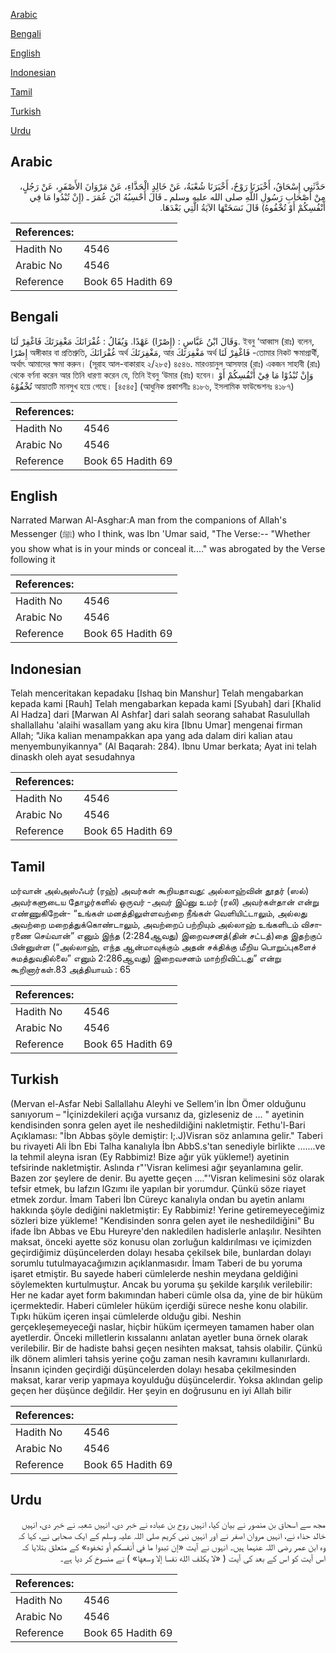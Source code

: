 [Arabic](#arabic)

[Bengali](#bengali)

[English](#english)

[Indonesian](#indonesian)

[Tamil](#tamil)

[Turkish](#turkish)

[Urdu](#urdu)

## Arabic


<div dir="rtl" lang="ar" style={{fontSize:'larger',backgroundColor:'#f8f9fa',padding:20}}>
حَدَّثَنِي إِسْحَاقُ، أَخْبَرَنَا رَوْحٌ، أَخْبَرَنَا شُعْبَةُ، عَنْ خَالِدٍ الْحَذَّاءِ، عَنْ مَرْوَانَ الأَصْفَرِ، عَنْ رَجُلٍ، مِنْ أَصْحَابِ رَسُولِ اللَّهِ صلى الله عليه وسلم ـ قَالَ أَحْسِبُهُ ابْنَ عُمَرَ ـ ‏(‏إِنْ تُبْدُوا مَا فِي أَنْفُسِكُمْ أَوْ تُخْفُوهُ‏)‏ قَالَ نَسَخَتْهَا الآيَةُ الَّتِي بَعْدَهَا‏.‏
</div>
<div style={{backgroundColor:'#f8f9fa',padding:20, marginBottom: 10}}><table> <thead> <tr> <th>References:</th> <th></th> </tr> </thead> <tbody><tr><td>Hadith No</td><td>4546</td></tr><tr><td>Arabic No</td><td>4546</td></tr><tr><td>Reference</td><td>Book 65 Hadith 69</td></tr></tbody></table></div>

## Bengali


<div dir="ltr" lang="bn" style={{fontSize:'larger',backgroundColor:'#f8f9fa',padding:20}}>
وَقَالَ ابْنُ عَبَّاسٍ : (إِصْرًا) عَهْدًا. وَيُقَالُ : غُفْرَانَكَ مَغْفِرَتَكَ فَاغْفِرْ لَنَا. ইবনু ‘আব্বাস (রাঃ) বলেন, إِصْرًا অঙ্গীকার বা প্রতিশ্রুতি, غُفْرَانَكَ অর্থ مَغْفِرَتَكَ, আর مَغْفِرَتَكَ অর্থ فَاغْفِرْ لَنَا -তোমার নিকট ক্ষমাপ্রার্থী, অর্থাৎ আমাদের ক্ষমা করুন। (সূরাহ আল-বাকারাহ ২/২৮৫) ৪৫৪৬. মারওয়ানুল আসফার (রাঃ) একজন সাহাবী (রাঃ) থেকে বর্ণনা করেন আর তিনি ধারণা করেন যে, তিনি ইবনু ‘উমার (রাঃ) হবেন। وَإِنْ تُبْدُوْا مَا فِيْ أَنْفُسِكُمْ أَوْ تُخْفُوْهُ আয়াতটি মানসুখ হয়ে গেছে। [৪৫৪৫] (আধুনিক প্রকাশনীঃ ৪১৮৬, ইসলামিক ফাউন্ডেশনঃ ৪১৮৭)
</div>
<div style={{backgroundColor:'#f8f9fa',padding:20, marginBottom: 10}}><table> <thead> <tr> <th>References:</th> <th></th> </tr> </thead> <tbody><tr><td>Hadith No</td><td>4546</td></tr><tr><td>Arabic No</td><td>4546</td></tr><tr><td>Reference</td><td>Book 65 Hadith 69</td></tr></tbody></table></div>

## English


<div dir="ltr" lang="en" style={{fontSize:'larger',backgroundColor:'#f8f9fa',padding:20}}>
Narrated Marwan Al-Asghar:A man from the companions of Allah's Messenger (ﷺ) who I think, was Ibn 'Umar said, "The Verse:-- "Whether you show what is in your minds or conceal it...." was abrogated by the Verse following it
</div>
<div style={{backgroundColor:'#f8f9fa',padding:20, marginBottom: 10}}><table> <thead> <tr> <th>References:</th> <th></th> </tr> </thead> <tbody><tr><td>Hadith No</td><td>4546</td></tr><tr><td>Arabic No</td><td>4546</td></tr><tr><td>Reference</td><td>Book 65 Hadith 69</td></tr></tbody></table></div>

## Indonesian


<div dir="ltr" lang="id" style={{fontSize:'larger',backgroundColor:'#f8f9fa',padding:20}}>
Telah menceritakan kepadaku [Ishaq bin Manshur] Telah mengabarkan kepada kami [Rauh] Telah mengabarkan kepada kami [Syubah] dari [Khalid Al Hadza] dari [Marwan Al Ashfar] dari salah seorang sahabat Rasulullah shallallahu 'alaihi wasallam yang aku kira [Ibnu Umar] mengenai firman Allah; "Jika kalian menampakkan apa yang ada dalam diri kalian atau menyembunyikannya" (Al Baqarah: 284). Ibnu Umar berkata; Ayat ini telah dinaskh oleh ayat sesudahnya
</div>
<div style={{backgroundColor:'#f8f9fa',padding:20, marginBottom: 10}}><table> <thead> <tr> <th>References:</th> <th></th> </tr> </thead> <tbody><tr><td>Hadith No</td><td>4546</td></tr><tr><td>Arabic No</td><td>4546</td></tr><tr><td>Reference</td><td>Book 65 Hadith 69</td></tr></tbody></table></div>

## Tamil


<div dir="ltr" lang="ta" style={{fontSize:'larger',backgroundColor:'#f8f9fa',padding:20}}>
மர்வான் அல்அஸ்ஃபர் (ரஹ்) அவர்கள் கூறியதாவது: அல்லாஹ்வின் தூதர் (ஸல்) அவர்களுடைய தோழர்களில் ஒருவர் -அவர் இப்னு உமர் (ரலி) அவர்கள்தான் என்று எண்ணுகிறேன்- “உங்கள் மனத்திலுள்ளவற்றை நீங்கள் வெளியிட்டாலும், அல்லது அவற்றை மறைத்துக்கொண்டாலும், அவற்றைப் பற்றியும் அல்லாஹ் உங்களிடம் விசாரணை செய்வான்” எனும் இந்த (2:284ஆவது) இறைவசனத்(தின் சட்டத்)தை இதற்குப் பின்னுள்ள (“அல்லாஹ், எந்த ஆன்மாவுக்கும் அதன் சக்திக்கு மீறிய பொறுப்புகளைச் சுமத்துவதில்லை” எனும் 2:286ஆவது) இறைவசனம் மாற்றிவிட்டது” என்று கூறினார்கள்.83 அத்தியாயம் : 65
</div>
<div style={{backgroundColor:'#f8f9fa',padding:20, marginBottom: 10}}><table> <thead> <tr> <th>References:</th> <th></th> </tr> </thead> <tbody><tr><td>Hadith No</td><td>4546</td></tr><tr><td>Arabic No</td><td>4546</td></tr><tr><td>Reference</td><td>Book 65 Hadith 69</td></tr></tbody></table></div>

## Turkish


<div dir="ltr" lang="tr" style={{fontSize:'larger',backgroundColor:'#f8f9fa',padding:20}}>
(Mervan el-Asfar Nebi Sallallahu Aleyhi ve Sellem'in İbn Ömer olduğunu sanıyorum – "İçinizdekileri açığa vursanız da, gizleseniz de ... " ayetinin kendisinden sonra gelen ayet ile neshedildiğini nakletmiştir. Fethu'l-Bari Açıklaması: "İbn Abbas şöyle demiştir: I;.J)Visran söz anlamına gelir." Taberi bu rivayeti Ali İbn Ebi Talha kanalıyla İbn AbbS.s'tan senediyle birlikte .......ve la tehmil aleyna isran (Ey Rabbimiz! Bize ağır yük yükleme!) ayetinin tefsirinde nakletmiştir. Aslında r"'Visran kelimesi ağır şeyanlamına gelir. Bazen zor şeylere de denir. Bu ayette geçen ...."'Visran kelimesini söz olarak tefsir etmek, bu lafzın lGzımı ile yapılan bir yorumdur. Çünkü söze riayet etmek zordur. İmam Taberi İbn Cüreyc kanalıyla ondan bu ayetin anlamı hakkında şöyle dediğini nakletmiştir: Ey Rabbimiz! Yerine getiremeyeceğimiz sözleri bize yükleme! "Kendisinden sonra gelen ayet ile neshedildiğini" Bu ifade İbn Abbas ve Ebu Hureyre'den nakledilen hadislerle anlaşılır. Nesihten maksat, önceki ayette söz konusu olan zorluğun kaldırılması ve içimizden geçirdiğimiz düşüncelerden dolayı hesaba çekilsek bile, bunlardan dolayı sorumlu tutulmayacağımızın açıklanmasıdır. İmam Taberi de bu yoruma işaret etmiştir. Bu sayede haberi cümlelerde neshin meydana geldiğini söylemekten kurtulmuştur. Ancak bu yoruma şu şekilde karşılık verilebilir: Her ne kadar ayet form bakımından haberi cümle olsa da, yine de bir hüküm içermektedir. Haberi cümleler hüküm içerdiği sürece neshe konu olabilir. Tıpkı hüküm içeren inşai cümlelerde olduğu gibi. Neshin gerçekleşemeyeceği naslar, hiçbir hüküm içermeyen tamamen haber olan ayetlerdir. Önceki milletlerin kıssalannı anlatan ayetler buna örnek olarak verilebilir. Bir de hadiste bahsi geçen nesihten maksat, tahsis olabilir. Çünkü ilk dönem alimleri tahsis yerine çoğu zaman nesih kavramını kullanırlardı. İnsanın içinden geçirdiği düşüncelerden dolayı hesaba çekilmesinden maksat, karar verip yapmaya koyulduğu düşüncelerdir. Yoksa aklından gelip geçen her düşünce değildir. Her şeyin en doğrusunu en iyi Allah bilir
</div>
<div style={{backgroundColor:'#f8f9fa',padding:20, marginBottom: 10}}><table> <thead> <tr> <th>References:</th> <th></th> </tr> </thead> <tbody><tr><td>Hadith No</td><td>4546</td></tr><tr><td>Arabic No</td><td>4546</td></tr><tr><td>Reference</td><td>Book 65 Hadith 69</td></tr></tbody></table></div>

## Urdu


<div dir="rtl" lang="ur" style={{fontSize:'larger',backgroundColor:'#f8f9fa',padding:20}}>
مجھ سے اسحاق بن منصور نے بیان کیا، انہیں روح بن عبادہ نے خبر دی، انہیں شعبہ نے خبر دی، انہیں خالد حذاء نے، انہیں مروان اصفر نے اور انہیں نبی کریم صلی اللہ علیہ وسلم کے ایک صحابی نے، کہا کہ وہ ابن عمر رضی اللہ عنہما ہیں۔ انہوں نے آیت «إن تبدوا ما في أنفسكم أو تخفوه‏» کے متعلق بتلایا کہ اس آیت کو اس کے بعد کی آیت ( «لا يكلف الله نفسا إلا وسعها» ) نے منسوخ کر دیا ہے۔
</div>
<div style={{backgroundColor:'#f8f9fa',padding:20, marginBottom: 10}}><table> <thead> <tr> <th>References:</th> <th></th> </tr> </thead> <tbody><tr><td>Hadith No</td><td>4546</td></tr><tr><td>Arabic No</td><td>4546</td></tr><tr><td>Reference</td><td>Book 65 Hadith 69</td></tr></tbody></table></div>